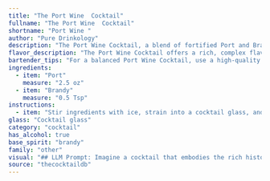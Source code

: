 ```yaml
---
title: "The Port Wine  Cocktail"
fullname: "The Port Wine  Cocktail"
shortname: "Port Wine "
author: "Pure Drinkology"
description: "The Port Wine Cocktail, a blend of fortified Port and Brandy, belongs to the **Brandy Cocktail** family.  Originating in the 19th century, it's a classic variation on the Brandy Alexander, substituting Port for the sweet cream liqueur. "
flavor_description: "The Port Wine Cocktail offers a rich, complex flavor profile. The sweetness of the Port wine is balanced by the warmth and spice of the Brandy, creating a harmonious blend. Notes of dried fruit, chocolate, and vanilla emerge from the Port, while the Brandy adds a subtle smokiness and a hint of oak. The overall taste is full-bodied and luxurious, with a lingering finish that leaves you wanting more. "
bartender_tips: "For a balanced Port Wine Cocktail, use a high-quality ruby port with complex fruit notes and a smooth brandy. Chill both ingredients before mixing to ensure a refreshing drink. Measure precisely, as too much brandy will overpower the port's sweetness. Use a bar spoon to gently stir, avoiding excessive dilution.  Garnish with a cherry or orange peel for an elegant touch. "
ingredients:
  - item: "Port"
    measure: "2.5 oz"
  - item: "Brandy"
    measure: "0.5 Tsp"
instructions:
  - item: "Stir ingredients with ice, strain into a cocktail glass, and serve."
glass: "Cocktail glass"
category: "cocktail"
has_alcohol: true
base_spirit: "brandy"
family: "other"
visual: "## LLM Prompt: Imagine a cocktail that embodies the rich history and complexity of Portugal.  Describe the appearance of the **Port Wine Cocktail**, crafted with **ruby port and a splash of aged brandy**.  Focus on the **color, clarity, and any visual elements** that add to the aesthetic appeal of this classic drink. **Consider the following**:* **Color**:  What shade of red does the drink possess? Is it deep, vibrant, or more muted? Does it have any hints of other colors, like brown or orange? * **Clarity**: Is the drink crystal clear, or does it have a slight haze or sediment? * **Visual Elements**: Are there any garnishes used that add to the visual appeal, such as a citrus twist, a cherry, or a sprig of herbs? How do these elements enhance the overall appearance of the cocktail? **Example**: The Port Wine Cocktail shimmers with a captivating ruby hue, like a polished garnet held in the light.  Its clarity is pristine, revealing subtle amber tones that speak to the aged brandy within.  A thin slice of orange peel, carefully curled and resting on the rim of the glass, adds a vibrant burst of color, inviting a first sip and promising a delightful experience. "
source: "thecocktaildb"
---
```


